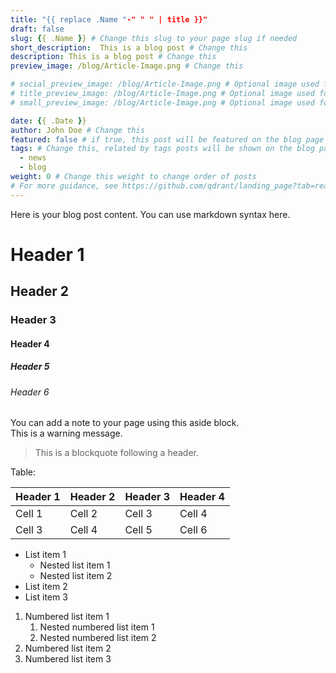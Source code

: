 ```yaml
---
title: "{{ replace .Name "-" " " | title }}"
draft: false
slug: {{ .Name }} # Change this slug to your page slug if needed
short_description:  This is a blog post # Change this
description: This is a blog post # Change this
preview_image: /blog/Article-Image.png # Change this

# social_preview_image: /blog/Article-Image.png # Optional image used for link previews
# title_preview_image: /blog/Article-Image.png # Optional image used for blog post title
# small_preview_image: /blog/Article-Image.png # Optional image used for small preview in the list of blog posts

date: {{ .Date }}
author: John Doe # Change this
featured: false # if true, this post will be featured on the blog page
tags: # Change this, related by tags posts will be shown on the blog page
  - news
  - blog
weight: 0 # Change this weight to change order of posts
# For more guidance, see https://github.com/qdrant/landing_page?tab=readme-ov-file#blog
---
```


Here is your blog post content. You can use markdown syntax here.

# Header 1
## Header 2
### Header 3
#### Header 4
##### Header 5
###### Header 6

<aside role="alert">
  You can add a note to your page using this aside block.
</aside>

<aside role="status">
  This is a warning message.
</aside>

> This is a blockquote following a header.

Table:

| Header 1 | Header 2 | Header 3 | Header 4 |
| -------- | -------- | -------- | -------- |
| Cell 1   | Cell 2   | Cell 3   | Cell 4   |
| Cell 3   | Cell 4   | Cell 5   | Cell 6   |

- List item 1
    - Nested list item 1
    - Nested list item 2
- List item 2
- List item 3

1. Numbered list item 1
    1. Nested numbered list item 1
    2. Nested numbered list item 2
2. Numbered list item 2
3. Numbered list item 3

